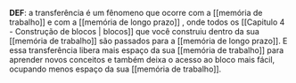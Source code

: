 **DEF**: a transferência é um fênomeno que ocorre com a [[memória de trabalho]] e com a [[memória de longo prazo]] , onde todos os [[Capitulo 4 - Construção de blocos | blocos]] que você construiu dentro da sua [[memória de trabalho]] são passados para a [[memória de longo prazo]]. E essa transferência libera mais espaço da sua [[memória de trabalho]] para aprender novos conceitos e também deixa o acesso ao bloco mais fácil, ocupando menos espaço da sua [[memória de trabalho]].